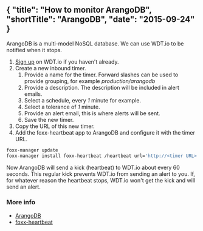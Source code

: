 {
  "title": "How to monitor ArangoDB",
  "shortTitle": "ArangoDB",
  "date": "2015-09-24"
}
---
ArangoDB is a multi-model NoSQL database. We can use WDT.io to be notified when it stops.

1. [Sign up](https://wdt.io/signup) on WDT.io if you haven't already.
2. Create a new inbound timer.
   1. Provide a name for the timer. Forward slashes can be used to provide grouping, for example *production/arangodb*
   2. Provide a description. The description will be included in alert emails.
   3. Select a schedule, every *1* minute for example.
   4. Select a tolerance of *1* minute.
   5. Provide an alert email, this is where alerts will be sent.
   6. Save the new timer.
3. Copy the URL of this new timer.
4. Add the foxx-heartbeat app to ArangoDB and configure it with the timer URL.

```bash
foxx-manager update
foxx-manager install foxx-heartbeat /heartbeat url='http://<timer URL>' interval=60
```

Now ArangoDB will send a kick (heartbeat) to WDT.io about every 60 seconds. This regular kick prevents WDT.io from sending an alert to you. If, for whatever reason the heartbeat stops, WDT.io won't get the kick and will send an alert.

### More info

- [ArangoDB](https://www.arangodb.com)
- [foxx-heartbeat](https://github.com/pekeler/foxx-heartbeat)
